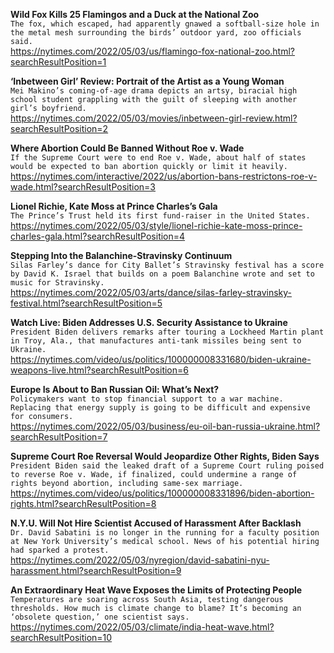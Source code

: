 **Wild Fox Kills 25 Flamingos and a Duck at the National Zoo**\
`The fox, which escaped, had apparently gnawed a softball-size hole in the metal mesh surrounding the birds’ outdoor yard, zoo officials said.`\
https://nytimes.com/2022/05/03/us/flamingo-fox-national-zoo.html?searchResultPosition=1

**‘Inbetween Girl’ Review: Portrait of the Artist as a Young Woman**\
`Mei Makino’s coming-of-age drama depicts an artsy, biracial high school student grappling with the guilt of sleeping with another girl’s boyfriend.`\
https://nytimes.com/2022/05/03/movies/inbetween-girl-review.html?searchResultPosition=2

**Where Abortion Could Be Banned Without Roe v. Wade**\
`If the Supreme Court were to end Roe v. Wade, about half of states would be expected to ban abortion quickly or limit it heavily.`\
https://nytimes.com/interactive/2022/us/abortion-bans-restrictons-roe-v-wade.html?searchResultPosition=3

**Lionel Richie, Kate Moss at Prince Charles’s Gala**\
`The Prince’s Trust held its first fund-raiser in the United States.`\
https://nytimes.com/2022/05/03/style/lionel-richie-kate-moss-prince-charles-gala.html?searchResultPosition=4

**Stepping Into the Balanchine-Stravinsky Continuum**\
`Silas Farley’s dance for City Ballet’s Stravinsky festival has a score by David K. Israel that builds on a poem Balanchine wrote and set to music for Stravinsky.`\
https://nytimes.com/2022/05/03/arts/dance/silas-farley-stravinsky-festival.html?searchResultPosition=5

**Watch Live: Biden Addresses U.S. Security Assistance to Ukraine**\
`President Biden delivers remarks after touring a Lockheed Martin plant in Troy, Ala., that manufactures anti-tank missiles being sent to Ukraine.`\
https://nytimes.com/video/us/politics/100000008331680/biden-ukraine-weapons-live.html?searchResultPosition=6

**Europe Is About to Ban Russian Oil: What’s Next?**\
`Policymakers want to stop financial support to a war machine. Replacing that energy supply is going to be difficult and expensive for consumers.`\
https://nytimes.com/2022/05/03/business/eu-oil-ban-russia-ukraine.html?searchResultPosition=7

**Supreme Court Roe Reversal Would Jeopardize Other Rights, Biden Says**\
`President Biden said the leaked draft of a Supreme Court ruling poised to reverse Roe v. Wade, if finalized, could undermine a range of rights beyond abortion, including same-sex marriage.`\
https://nytimes.com/video/us/politics/100000008331896/biden-abortion-rights.html?searchResultPosition=8

**N.Y.U. Will Not Hire Scientist Accused of Harassment After Backlash**\
`Dr. David Sabatini is no longer in the running for a faculty position at New York University’s medical school. News of his potential hiring had sparked a protest.`\
https://nytimes.com/2022/05/03/nyregion/david-sabatini-nyu-harassment.html?searchResultPosition=9

**An Extraordinary Heat Wave Exposes the Limits of Protecting People**\
`Temperatures are soaring across South Asia, testing dangerous thresholds. How much is climate change to blame? It’s becoming an ‘obsolete question,’ one scientist says.`\
https://nytimes.com/2022/05/03/climate/india-heat-wave.html?searchResultPosition=10


